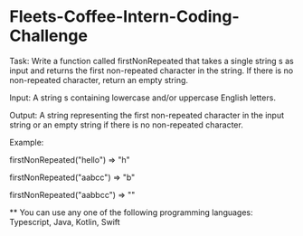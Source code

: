 # Fleets-Coffee-Intern-Coding-Challenge

Task: Write a function called firstNonRepeated that takes a single string s as input and returns the first non-repeated character in the string. If there is no non-repeated character, return an empty string.

Input: A string s containing lowercase and/or uppercase English letters.

Output: A string representing the first non-repeated character in the input string or an empty string if there is no non-repeated character.

Example:

firstNonRepeated("hello") => "h"

firstNonRepeated("aabcc") => "b"

firstNonRepeated("aabbcc") => ""

** You can use any one of the following programming languages: Typescript, Java, Kotlin, Swift
